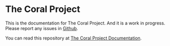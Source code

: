 # The Coral Project

This is the documentation for The Coral Project. And it is a work in progress. Please report any issues in [Github](https://github.com/coralproject/docs/issues).

You can read this repository at [The Coral Project Documentation](https://github.com/coralproject/docs/issues).

